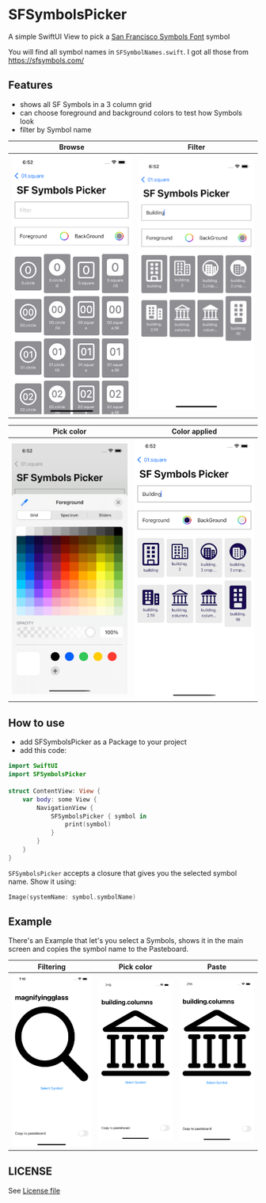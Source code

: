 # SFSymbolsPicker

A simple SwiftUI View to pick a [San Francisco Symbols Font](https://developer.apple.com/sf-symbols/) symbol

You will find all symbol names in `SFSymbolNames.swift`. I got all those from https://sfsymbols.com/

## Features

- shows all SF Symbols in a 3 column grid
- can choose foreground and background colors to test how Symbols look
- filter by Symbol name

|Browse |Filter  |
| --- | --- | 
|![](img/SFSymbolsPickerBrowse.png)|![](img/SFSymbolsPickerFilter.png)|

|Pick color |Color applied  |
| --- | --- |
|![](img/SFSymbolsPickerPickColor.png)|![](img/SFSymbolsPickerPickColorApplied.png)|

## How to use

- add SFSymbolsPicker as a Package to your project
- add this code:

```swift
import SwiftUI
import SFSymbolsPicker

struct ContentView: View {
    var body: some View {
        NavigationView {
            SFSymbolsPicker { symbol in
                print(symbol)
            }
        }
    }
}
```

`SFSymbolsPicker` accepts a closure that gives you the selected symbol name. Show it using:

```swift
Image(systemName: symbol.symbolName)
```

## Example

There's an Example that let's you select a Symbols, shows it in the main screen and copies the symbol name to the Pasteboard.


|Filtering |Pick color  |Paste |
| --- | --- | --- |
|![](img/SampleFilter.gif)|![](img/SamplePickColor.gif)|![](img/SampleCopy.gif)|

## LICENSE 

See [License file](/LICENSE)
